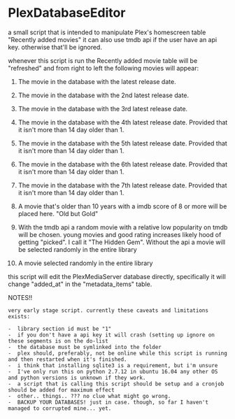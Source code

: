 # PlexDatabaseEditor

a small script that is intended to manipulate Plex's homescreen table "Recently added movies" it can also use tmdb api
if the user have an api key. otherwise that'll be ignored.

whenever this script is run the Recently added movie table will be "refreshed" and from right to left
the following movies will appear:

1. The movie in the database with the latest release date.
2. The movie in the database with the 2nd latest release date.
3. The movie in the database with the 3rd latest release date.
4. The movie in the database with the 4th latest release date. Provided that it isn't more than 14 day older than 1.
5. The movie in the database with the 5th latest release date. Provided that it isn't more than 14 day older than 1.
6. The movie in the database with the 6th latest release date. Provided that it isn't more than 14 day older than 1.
7. The movie in the database with the 7th latest release date. Provided that it isn't more than 14 day older than 1.

8. A movie that's older than 10 years with a imdb score of 8 or more will be placed here. "Old but Gold"

9. With  the tmdb api a random movie with a relative low popularity on tmdb will be chosen.
   young movies and good rating increases likely hood of getting "picked". I call it "The Hidden Gem".
   Without the api a movie will be selected randomly in the entire library

10. A movie selected randomly in the entire library

this script will edit the PlexMediaServer database directly, specifically it will change "added_at" in the
"metadata_items" table.

NOTES!!

    very early stage script. currently these caveats and limitations exists:

    -  library section id must be "1"
    -  if you don't have a api key it will crash (setting up ignore on these segments is on the do-list
    -  the database must be symlinked into the folder
    -  plex should, preferably, not be online while this script is running and then restarted when it's finished.
    -  i think that installing sqlite3 is a requirement, but i'm unsure
    -  I've only run this on python 2.7.12 in ubuntu 16.04 any other OS and python versions is unknown if they work.
    -  a script that is calling this script should be setup and a cronjob should be added for maximum effect
    -  other.. things.. ??? no clue what might go wrong.
    -  BACKUP YOUR DATABASES! just in case. though, so far I haven't managed to corrupted mine... yet.



